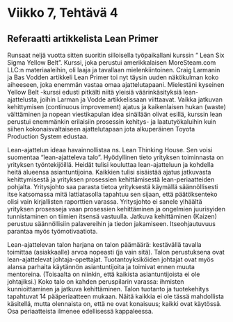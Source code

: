 # Viikko 7, Tehtävä 4

## Referaatti artikkelista Lean Primer

Runsaat neljä vuotta sitten suoritin silloisella työpaikallani kurssin “<Yrityksen nimi> Lean Six Sigma Yellow Belt”. Kurssi, joka perustui amerikkalaisen MoreSteam.com LLC:n materiaaleihin, oli laaja ja tavallaan mielenkiintoinen. Craig Larmanin ja Bas Vodden artikkeli Lean Primer toi nyt täysin uuden näkökulman koko aiheeseen, joka enemmän vastaa omaa ajattelutapaani. Mielestäni kyseinen Yellow Belt -kurssi edusti pitkälti niitä yleisiä väärinkäsityksiä lean-ajattelusta, joihin Larman ja Vodde artikkelissaan viittaavat. Vaikka jatkuvan kehittymisen (continuous improvement) ajatus ja kaikenlaisen hukan (waste) välttäminen ja nopean viestikapulan idea sinällään olivat esillä, kurssin lean perustui enemmänkin erilaisiin prosessin kehitys- ja laatutyökaluihin kuin siihen kokonaisvaltaiseen ajattelutapaan jota alkuperäinen Toyota Production System edustaa.

Lean-ajattelun ideaa havainnollistaa ns. Lean Thinking House. Sen voisi suomentaa “lean-ajatteleva talo”. Hyödyllinen tieto yrityksen toiminnasta on yrityksen työntekijöillä. Heidät tulisi kouluttaa lean-ajatteluun ja kohdella heitä alueensa asiantuntijoina. Kaikkien tulisi sisäistää ajatus jatkuvasta kehittymisestä ja yrityksen prosessien kehittämisestä lean-periaatteiden pohjalta. Yritysjohto saa parasta tietoa yrityksestä käymällä säännöllisesti itse katsomassa mitä lattiatasolla tapahtuu sen sijaan, että päätöksenteko olisi vain kirjallisten raporttien varassa. Yritysjohto ei sanele ylhäältä yrityksen prosesseja vaan prosessien kehittäminen ja ongelmien juurisyiden tunnistaminen on tiimien itsensä vastuulla. Jatkuva kehittäminen (Kaizen) perustuu säännöllisiin palavereihin ja tiedon jakamiseen. Itseohjautuvuus parantaa myös työmotivaatiota.

Lean-ajattelevan talon harjana on talon päämäärä: kestävällä tavalla toimittaa (asiakkaalle) arvoa nopeasti (ja vain sitä). Talon perustuksena ovat lean-ajattelevat johtaja-opettajat. Tuotantoyksiköiden johtajat ovat myös alansa parhaita käytännön asiantuntijoita ja toimivat ennen muuta mentoreina. (Toisaalta on niinkin, että kaikista asiantuntijoista ei ole johtajiksi.) Koko talo on kahden peruspilarin varassa: ihmisten kunnioittaminen ja jatkuva kehittäminen. Talon tuotanto ja tuotekehitys tapahtuvat 14 pääperiaatteen mukaan. Näitä kaikkia ei ole tässä mahdollista käsitellä, mutta olennaista on, että ne ovat konaisuus; kaikki ovat käytössä. Osa periaatteista ilmenee edellisessä kappaleessa.
